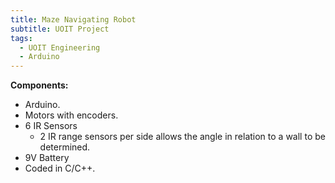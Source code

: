 ```yaml
---
title: Maze Navigating Robot
subtitle: UOIT Project
tags:
  - UOIT Engineering
  - Arduino
---
```


<youtube-video id="Y2M-dj2oHoM" />
</youtube-video

**Components:**

- Arduino.
- Motors with encoders.
- 6 IR Sensors
  - 2 IR range sensors per side allows the angle in relation to a wall to be determined.
- 9V Battery
- Coded in C/C++.
